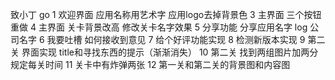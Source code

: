 致小丁 go
1 欢迎界面 应用名称用艺术字 应用logo去掉背景色
3 主界面  三个按钮重做
4 主界面 关卡背景改高 修改关卡名字效果
5 分享功能 分享应用名字 log 公司名字
6 我要吐槽 如何接收到意见
7 给个好评功能实现
8 检测新版本实现
9 第二关 界面实现 title和寻找东西的提示（渐渐消失）
10 第二关 找到两组图片加两分 规定每关时间
11 关卡中有炸弹两张
12 第一关和第二关的背景图和内容图